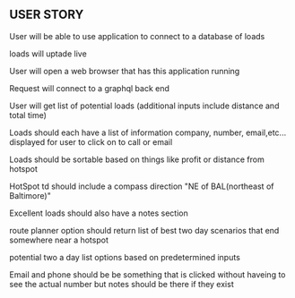 ## USER STORY
User will be able to use application to connect to a database of loads

loads will uptade live 

User will open a web browser that has this application running

<!-- User should type in location, when they will be at location (today,tomorrow,monday) ,and max deadhead  -->

Request will connect to a graphql back end

User will get list of potential loads (additional inputs include distance and total time)

Loads should each have a list of information company, number, email,etc... displayed for user to click on to call or email

Loads should be sortable based on things like profit or distance from hotspot

HotSpot td should include a compass direction "NE of BAL(northeast of Baltimore)"

Excellent loads should also have a notes section

route planner option should return list of best two day scenarios that end somewhere near a hotspot

potential two a day list options based on predetermined inputs

Email and phone should be be something that is clicked without haveing to see the actual number but notes should be there if they exist
